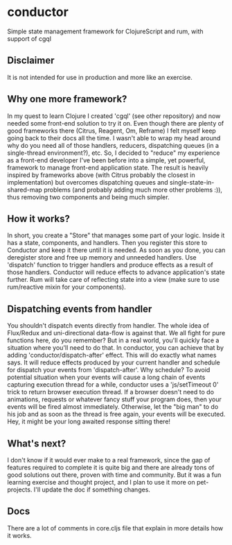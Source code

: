 # conductor
Simple state management framework for ClojureScript and rum, with support of cgql

## Disclaimer
It is not intended for use in production and more like an exercise. 

## Why one more framework?
In my quest to learn Clojure I created 'cgql' (see other repository) and now needed some front-end solution to try it on. 
Even though there are plenty of good frameworks there (Citrus, Reagent, Om, Reframe) I felt myself keep going back to their docs all the 
time. I wasn't able to wrap my head around why do you need all of those handlers, reducers, dispatching queues (in a single-thread environment?), etc.
So, I decided to "reduce" my experience as a front-end developer I've been before into a simple, yet powerful, framework to manage front-end application
state. The result is heavily inspired by frameworks above (with Citrus probably the closest in implementation) but overcomes dispatching queues
and single-state-in-shared-map problems (and probably adding much more other problems :)), thus removing two components and being much simpler. 

## How it works? 
In short, you create a "Store" that manages some part of your logic. Inside it has a state, components, and handlers. Then you register this store 
to Conductor and keep it there until it is needed. As soon as you done, you can deregister store and free up memory and unneeded handlers. 
Use 'dispatch' function to trigger handlers and produce effects as a result of those handlers. Conductor will reduce effects to advance 
application's state further. Rum will take care of reflecting state into a view (make sure to use rum/reactive mixin for your components).

## Dispatching events from handler
You shouldn't dispatch events directly from handler. The whole idea of Flux/Redux and uni-directional data-flow is against that. We all fight
for pure functions here, do you remember? But in a real world, you'll quickly face a situation where you'll need to do that. In conductor, 
you can achieve that by adding 'conductor/dispatch-after' effect. This will do exactly what names says. It will reduce effects produced by your 
current handler and schedule for dispatch your events from 'dispatch-after'. Why schedule? To avoid potential situation when your events
will cause a long chain of events capturing execution thread for a while, conductor uses a 'js/setTimeout 0' trick to return browser execution 
thread. If a browser doesn't need to do animations, requests or whatever fancy stuff your program does, then your events will be fired almost
immediately. Otherwise, let the "big man" to do his job and as soon as the thread is free again, your events will be executed. Hey, it might be 
your long awaited response sitting there! 

## What's next? 
I don't know if it would ever make to a real framework, since the gap of features required to complete it is quite big and there are already 
tons of good solutions out there, proven with time and community. But it was a fun learning exercise and thought project, and I plan to use 
it more on pet-projects. I'll update the doc if something changes. 

## Docs
There are a lot of comments in core.cljs file that explain in more details how it works.
